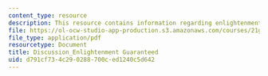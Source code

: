 ```yaml
---
content_type: resource
description: This resource contains information regarding enlightenment guaranteed.
file: https://ol-ocw-studio-app-production.s3.amazonaws.com/courses/21g-056-visual-histories-german-cinema-1945-to-present-fall-2003/d791cf734c290288700ced1240c5d642_MIT21G_056F03_enlight.pdf
file_type: application/pdf
resourcetype: Document
title: Discussion_Enlightenment Guaranteed
uid: d791cf73-4c29-0288-700c-ed1240c5d642
---
```

